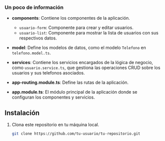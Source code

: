 
### Un poco de información

- **components**: Contiene los componentes de la aplicación.
  - `usuario-form`: Componente para crear y editar usuarios.
  - `usuario-list`: Componente para mostrar la lista de usuarios con sus respectivos datos.
  
- **model**: Define los modelos de datos, como el modelo `Telefono` en `telefono.model.ts`.

- **services**: Contiene los servicios encargados de la lógica de negocio, como `usuario.service.ts`, que gestiona las operaciones CRUD sobre los usuarios y sus telefonos asociados.

- **app-routing.module.ts**: Define las rutas de la aplicación.

- **app.module.ts**: El módulo principal de la aplicación donde se configuran los componentes y servicios.

## Instalación

1. Clona este repositorio en tu máquina local.

   ```bash
   git clone https://github.com/tu-usuario/tu-repositorio.git
